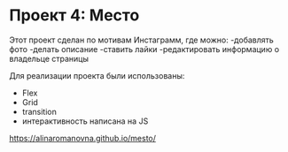 # Проект 4: Место

Этот проект сделан по мотивам Инстаграмм, где можно:
-добавлять фото
-делать описание 
-ставить лайки
-редактировать информацию о владельце страницы

Для реализации проекта были использованы:
- Flex
- Grid
- transition
- интерактивность написана на JS

https://alinaromanovna.github.io/mesto/
